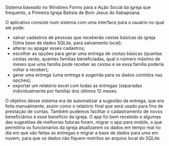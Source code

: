 Sistema baseado no Windows Forms para a Ação Social da igreja que frequento, a Primeira Igreja Batista de Bom Jesus do Itabapoana. 

O aplicativo consiste num sistema com uma interface para o usuário no qual ele pode:
- salvar cadastros de pessoas que receberão cestas básicas da igreja (Uma base de dados SQLite, para salvamento local);
- alterar ou apagar esses cadastros;
- escolher as opções para gerar uma entrega de cestas básicas (quantas cestas serão, quantas famílias beneficiadas,
qual o número máximo de meses que uma família pode receber as cestas e se essa família poderia voltar a receber);
- gerar uma entrega (uma entrega é sugerida para os dados contidos nas opções);
- exportar um relatório excel com todas as entregas (separadas individualmente por família) dos últimos 12 meses.

O objetivo desse sistema era de automatizar a sugestão da entrega, que era feita manualmente, assim como o relatório final que será usado para fins de prestação de contas. 
Também pudemos facilitar o cadastramento de novos beneficiários à esse benefício da igreja. 
O app foi bem recebido e algumas das sugestões de melhorias futuras foram, migrar o app para mobile, o que permitiria os funcionários da igreja atualizarem os dados em 
tempo real no dia em que são feitas as entregas e migrar a base de dados para uma em nuvem, para que os dados não fiquem restritos ao arquivo local do SQLite.
